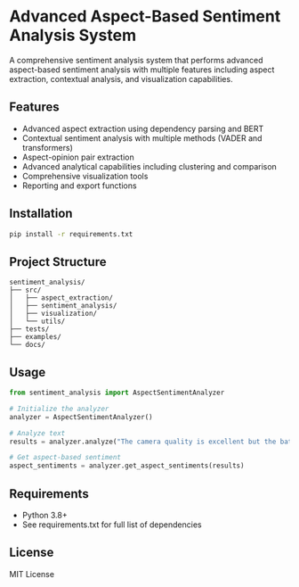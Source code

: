 # Advanced Aspect-Based Sentiment Analysis System

A comprehensive sentiment analysis system that performs advanced aspect-based sentiment analysis with multiple features including aspect extraction, contextual analysis, and visualization capabilities.

## Features

- Advanced aspect extraction using dependency parsing and BERT
- Contextual sentiment analysis with multiple methods (VADER and transformers)
- Aspect-opinion pair extraction
- Advanced analytical capabilities including clustering and comparison
- Comprehensive visualization tools
- Reporting and export functions

## Installation

```bash
pip install -r requirements.txt
```

## Project Structure

```
sentiment_analysis/
├── src/
│   ├── aspect_extraction/
│   ├── sentiment_analysis/
│   ├── visualization/
│   └── utils/
├── tests/
├── examples/
└── docs/
```

## Usage

```python
from sentiment_analysis import AspectSentimentAnalyzer

# Initialize the analyzer
analyzer = AspectSentimentAnalyzer()

# Analyze text
results = analyzer.analyze("The camera quality is excellent but the battery life is poor.")

# Get aspect-based sentiment
aspect_sentiments = analyzer.get_aspect_sentiments(results)
```

## Requirements

- Python 3.8+
- See requirements.txt for full list of dependencies

## License

MIT License
